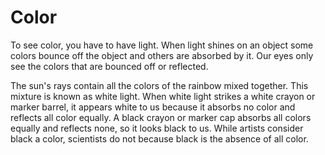 # Color
To see color, you have to have light. When light shines on an object some colors bounce off the object and others are absorbed by it. Our eyes only see the colors that are bounced off or reflected.

The sun's rays contain all the colors of the rainbow mixed together. This mixture is known as white light. When white light strikes a white crayon or marker barrel, it appears white to us because it absorbs no color and reflects all color equally. A black crayon or marker cap absorbs all colors equally and reflects none, so it looks black to us. While artists consider black a color, scientists do not because black is the absence of all color.
